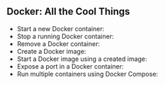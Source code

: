 ## Docker: All the Cool Things

- Start a new Docker container:
- Stop a running Docker container:
- Remove a Docker container:
- Create a Docker image:
- Start a Docker image using a created image:
- Expose a port in a Docker container:
- Run multiple containers using Docker Compose: